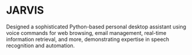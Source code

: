 # JARVIS
 Designed a sophisticated Python-based personal desktop assistant using voice commands for web browsing, email management, real-time information retrieval, and more, demonstrating expertise in speech recognition and automation.
